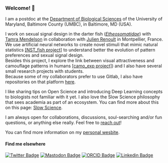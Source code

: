 ### Welcome! 👋

I am a postdoc at the [Department of Biological Sciences](https://biology.umbc.edu/) of the University of Maryland, Baltimore County (UMBC), in Baltimore, MD (USA). 

I work on sexual signal design in the darter fish ([*Etheosomatidae*](https://en.wikipedia.org/wiki/Etheostomatinae)) with [Tamra Mendelson](https://www.mendelsonlab.net/) in collaboration with [Julien Renoult](https://www.eevcom-montpellier.com/julien-renoult.html) in Montpellier, France. 
We use artificial neural networks to create novel stimuli that mimic natural statistics [[NST_fish project]](https://github.com/yseulthb/NST_fish) to understand better the evolution of pattern preferences and sexual signal design. <br>
Besides this project, I explore the link between visual attractiveness and camouflage patterns in humans [[camo_exp project]](https://github.com/yseulthb/camo_exp)) and I also have several small research projects with students. <br>
Because some of my collaborators prefer to use Gitlab, I also have repositories on that platform [here](https://gitlab.com/yseulthb). 

I like sharing tips on Open Science and introducing Deep Learning concepts to biologists not familiar with it yet. I also love the Slow Science philosophy that sees academia as part of an ecosystem. You can find more about this on this page: [Slow Science](https://yseulthb.github.io/slowscience/). 

I am always open for collaborations, discussions, soul-searching and/or fun questions, or anything else really. Feel free to [reach out](yseulthb@gmail.com)! 

You can find more information on my [personal wesbite](https://yseulthb.github.io/).

#### Find me elsewhere

[![Twitter Badge](https://img.shields.io/badge/Twitter-%231DA1F2.svg?style=for-the-badge&logo=Twitter&logoColor=white)](https://twitter.com/Izzie_Hb)
[![Mastodon Badge](https://img.shields.io/badge/-MASTODON-%232B90D9?style=for-the-badge&logo=mastodon&logoColor=white)](https://ecoevo.social/@izziehb)
[![ORCID Badge](https://img.shields.io/badge/orcid-A6CE39?style=for-the-badge&logo=orcid&logoColor=white)](https://orcid.org/0000-0003-3939-3852)
[![Linkedin Badge](https://img.shields.io/badge/linkedin-%230077B5.svg?style=for-the-badge&logo=linkedin&logoColor=white)](https://www.linkedin.com/in/yseulthejjabrichard/)


<!--


**eliamascolo/eliamascolo** is a ✨ _special_ ✨ repository because its `README.md` (this file) appears on your GitHub profile.

Here are some ideas to get you started:

- 🔭 I’m currently working on ...
- 🌱 I’m currently learning ...
- 👯 I’m looking to collaborate on ...
- 🤔 I’m looking for help with ...
- 💬 Ask me about ...
- 📫 How to reach me: ...
- 😄 Pronouns: ...
- ⚡ Fun fact: ...
-->
